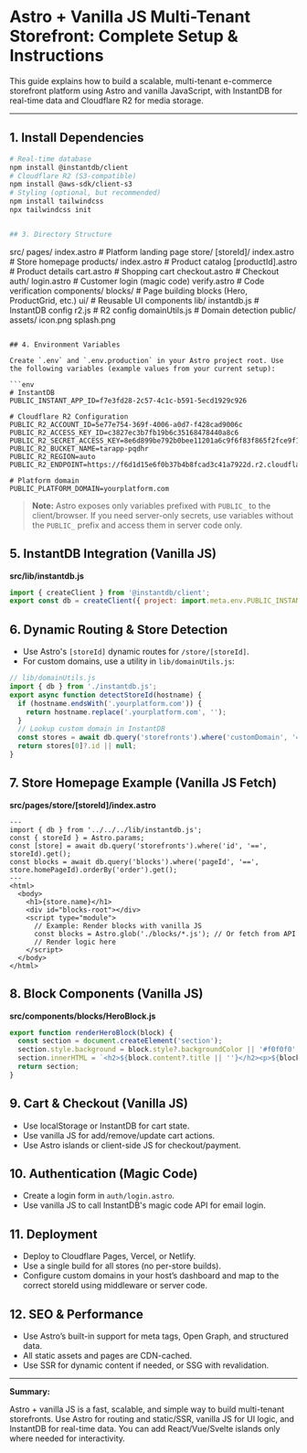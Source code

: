 # Astro + Vanilla JS Multi-Tenant Storefront: Complete Setup & Instructions

This guide explains how to build a scalable, multi-tenant e-commerce storefront platform using Astro and vanilla JavaScript, with InstantDB for real-time data and Cloudflare R2 for media storage.

---



## 1. Install Dependencies

```bash
# Real-time database
npm install @instantdb/client
# Cloudflare R2 (S3-compatible)
npm install @aws-sdk/client-s3
# Styling (optional, but recommended)
npm install tailwindcss
npx tailwindcss init


## 3. Directory Structure

```
src/
  pages/
    index.astro                # Platform landing page
    store/
      [storeId]/
        index.astro            # Store homepage
        products/
          index.astro          # Product catalog
          [productId].astro    # Product details
        cart.astro             # Shopping cart
        checkout.astro         # Checkout
    auth/
      login.astro              # Customer login (magic code)
      verify.astro             # Code verification
  components/
    blocks/                    # Page building blocks (Hero, ProductGrid, etc.)
    ui/                        # Reusable UI components
  lib/
    instantdb.js               # InstantDB config
    r2.js                      # R2 config
    domainUtils.js             # Domain detection
public/
  assets/
    icon.png
    splash.png
```

## 4. Environment Variables

Create `.env` and `.env.production` in your Astro project root. Use the following variables (example values from your current setup):

```env
# InstantDB
PUBLIC_INSTANT_APP_ID=f7e3fd28-2c57-4c1c-b591-5ecd1929c926

# Cloudflare R2 Configuration
PUBLIC_R2_ACCOUNT_ID=5e77e754-369f-4006-a0d7-f428cad9006c
PUBLIC_R2_ACCESS_KEY_ID=c3827ec3b7fb19b6c35168478440a8c6
PUBLIC_R2_SECRET_ACCESS_KEY=8e6d899be792b0bee11201a6c9f6f83f865f2fce9f1ca2c3ff172ad35b5759e2
PUBLIC_R2_BUCKET_NAME=tarapp-pqdhr
PUBLIC_R2_REGION=auto
PUBLIC_R2_ENDPOINT=https://f6d1d15e6f0b37b4b8fcad3c41a7922d.r2.cloudflarestorage.com

# Platform domain
PUBLIC_PLATFORM_DOMAIN=yourplatform.com
```

> **Note:**
> Astro exposes only variables prefixed with `PUBLIC_` to the client/browser. If you need server-only secrets, use variables without the `PUBLIC_` prefix and access them in server code only.

## 5. InstantDB Integration (Vanilla JS)

**src/lib/instantdb.js**
```js
import { createClient } from '@instantdb/client';
export const db = createClient({ project: import.meta.env.PUBLIC_INSTANT_APP_ID });
```

## 6. Dynamic Routing & Store Detection

- Use Astro's `[storeId]` dynamic routes for `/store/[storeId]`.
- For custom domains, use a utility in `lib/domainUtils.js`:

```js
// lib/domainUtils.js
import { db } from './instantdb.js';
export async function detectStoreId(hostname) {
  if (hostname.endsWith('.yourplatform.com')) {
    return hostname.replace('.yourplatform.com', '');
  }
  // Lookup custom domain in InstantDB
  const stores = await db.query('storefronts').where('customDomain', '==', hostname).get();
  return stores[0]?.id || null;
}
```

## 7. Store Homepage Example (Vanilla JS Fetch)

**src/pages/store/[storeId]/index.astro**
```astro
---
import { db } from '../../../lib/instantdb.js';
const { storeId } = Astro.params;
const [store] = await db.query('storefronts').where('id', '==', storeId).get();
const blocks = await db.query('blocks').where('pageId', '==', store.homePageId).orderBy('order').get();
---
<html>
  <body>
    <h1>{store.name}</h1>
    <div id="blocks-root"></div>
    <script type="module">
      // Example: Render blocks with vanilla JS
      const blocks = Astro.glob('./blocks/*.js'); // Or fetch from API
      // Render logic here
    </script>
  </body>
</html>
```

## 8. Block Components (Vanilla JS)

**src/components/blocks/HeroBlock.js**
```js
export function renderHeroBlock(block) {
  const section = document.createElement('section');
  section.style.background = block.style?.backgroundColor || '#f0f0f0';
  section.innerHTML = `<h2>${block.content?.title || ''}</h2><p>${block.content?.subtitle || ''}</p>`;
  return section;
}
```

## 9. Cart & Checkout (Vanilla JS)

- Use localStorage or InstantDB for cart state.
- Use vanilla JS for add/remove/update cart actions.
- Use Astro islands or client-side JS for checkout/payment.

## 10. Authentication (Magic Code)

- Create a login form in `auth/login.astro`.
- Use vanilla JS to call InstantDB's magic code API for email login.

## 11. Deployment

- Deploy to Cloudflare Pages, Vercel, or Netlify.
- Use a single build for all stores (no per-store builds).
- Configure custom domains in your host’s dashboard and map to the correct storeId using middleware or server code.

## 12. SEO & Performance

- Use Astro’s built-in support for meta tags, Open Graph, and structured data.
- All static assets and pages are CDN-cached.
- Use SSR for dynamic content if needed, or SSG with revalidation.

---

**Summary:**

Astro + vanilla JS is a fast, scalable, and simple way to build multi-tenant storefronts. Use Astro for routing and static/SSR, vanilla JS for UI logic, and InstantDB for real-time data. You can add React/Vue/Svelte islands only where needed for interactivity.
